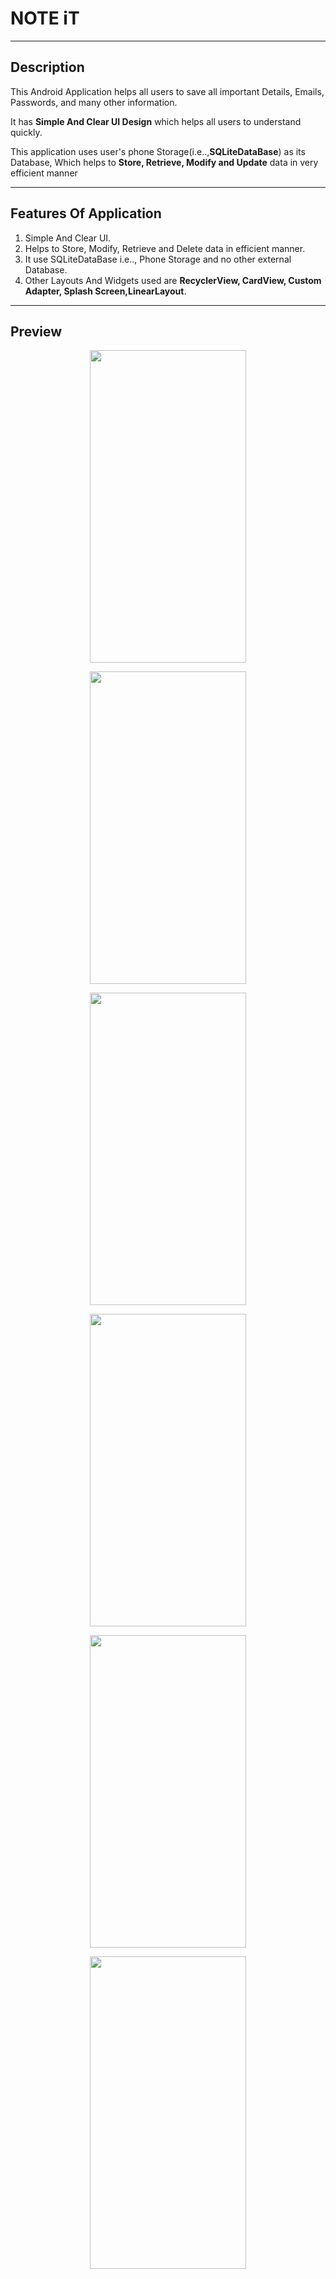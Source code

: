# NOTE iT

---
## Description
This Android Application helps all users to save all important Details, Emails, Passwords, and many other information.

It has **Simple And Clear UI Design** which helps all users to understand quickly.

This application uses user's phone Storage(i.e..,**SQLiteDataBase**) as its Database, Which helps to **Store, Retrieve, Modify and Update** data in very efficient manner
***
## Features Of Application
1) Simple And Clear UI.
2) Helps to Store, Modify, Retrieve and Delete data in efficient manner.
3) It use SQLiteDataBase i.e.., Phone Storage and no other external Database.
4) Other Layouts And Widgets used are **RecyclerView, CardView, Custom Adapter, Splash Screen,LinearLayout**.
***
## Preview
 <p align="center">
<img src="https://github.com/Milit-Gandhi/Note-IT/blob/main/NOTE%20iT/img-1.png" width="250" height="500" />
 </p>
 
 <p align="center">
<img src="https://github.com/Milit-Gandhi/Note-IT/blob/main/NOTE%20iT/img-2.png" width="250" height="500" />
</p>

 <p align="center">
<img src="https://github.com/Milit-Gandhi/Note-IT/blob/main/NOTE%20iT/img-3.png" width="250" height="500" />
 </p>
 
  <p align="center">
<img src="https://github.com/Milit-Gandhi/Note-IT/blob/main/NOTE%20iT/img-4.png" width="250" height="500" />
 </p>
 
  <p align="center">
<img src="https://github.com/Milit-Gandhi/Note-IT/blob/main/NOTE%20iT/img-5.png" width="250" height="500" />
 </p>

 <p align="center">
<img src="https://github.com/Milit-Gandhi/Note-IT/blob/main/NOTE%20iT/img-6.png" width="250" height="500" />
 </p>

